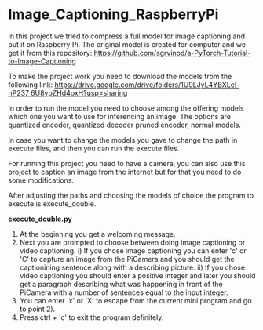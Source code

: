 # Image_Captioning_RaspberryPi
In this project we tried to compress a full model for image captioning and put it on Raspberry Pi. The original model is created for computer and we get it from 
this repository: https://github.com/sgrvinod/a-PyTorch-Tutorial-to-Image-Captioning

To make the project work you need to download the models from the following link: https://drive.google.com/drive/folders/1U9LJyL4YBXLel-nP237_6U8ypZHd4oxH?usp=sharing

In order to run the model you need to choose among the offering models which one you want to use for inferencing an image. The options are quantized encoder, quantized decoder
pruned encoder, normal models.

In case you want to change the models you gave to change the path in execute files, and then you can run the execute files.

For running this project you need to have a camera, you can also use this project to caption an image from the internet but for that you need to do some modifications.


After adjusting the paths and choosing the models of choice the program to execute is execute_double.

**execute_double.py**

1) At the beginning you get a welcoming message.
2) Next you are prompted to choose between doing image captioning or video captioning.                                                                                                   i) If you chose image captioning you can enter 'c' or 'C' to capture an image from the PiCamera and you should get the captionining sentence along with a describing picture.       ii) If you chose video captioning you should enter a positive integer and later you should get a paragraph describing what was happening in front of the PiCamera with a           number of sentences equal to the input integer.
3) You can enter 'x' or 'X' to escape from the current mini program and go to point 2).
4) Press ctrl + 'c' to exit the program definitely.
